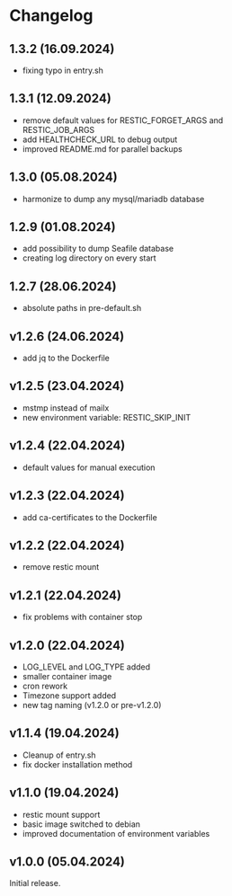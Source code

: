 # Changelog

## 1.3.2 (16.09.2024)

- fixing typo in entry.sh

## 1.3.1 (12.09.2024)

- remove default values for RESTIC_FORGET_ARGS and RESTIC_JOB_ARGS
- add HEALTHCHECK_URL to debug output
- improved README.md for parallel backups

## 1.3.0 (05.08.2024)

- harmonize to dump any mysql/mariadb database

## 1.2.9 (01.08.2024)

- add possibility to dump Seafile database
- creating log directory on every start

## 1.2.7 (28.06.2024)

- absolute paths in pre-default.sh

## v1.2.6 (24.06.2024)

- add jq to the Dockerfile

## v1.2.5 (23.04.2024)

- mstmp instead of mailx
- new environment variable: RESTIC_SKIP_INIT

## v1.2.4 (22.04.2024)

- default values for manual execution

## v1.2.3 (22.04.2024)

- add ca-certificates to the Dockerfile

## v1.2.2 (22.04.2024)

- remove restic mount

## v1.2.1 (22.04.2024)

- fix problems with container stop

## v1.2.0 (22.04.2024)

- LOG_LEVEL and LOG_TYPE added
- smaller container image
- cron rework
- Timezone support added
- new tag naming (v1.2.0 or pre-v1.2.0)

## v1.1.4 (19.04.2024)

- Cleanup of entry.sh
- fix docker installation method

## v1.1.0 (19.04.2024)

- restic mount support
- basic image switched to debian
- improved documentation of environment variables

## v1.0.0 (05.04.2024)

Initial release.
